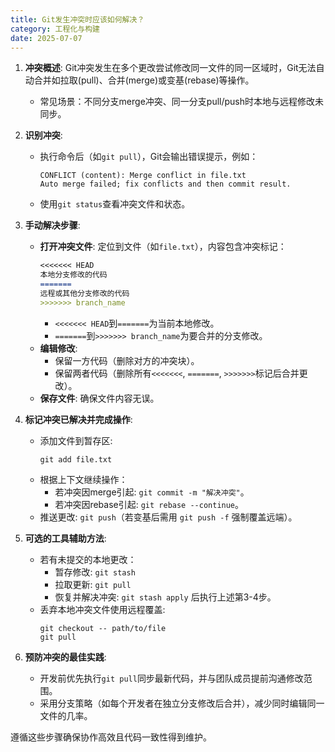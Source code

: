 ```yaml
---
title: Git发生冲突时应该如何解决？
category: 工程化与构建
date: 2025-07-07
---
```

1. **冲突概述**: Git冲突发生在多个更改尝试修改同一文件的同一区域时，Git无法自动合并如拉取(pull)、合并(merge)或变基(rebase)等操作。  
   - 常见场景：不同分支merge冲突、同一分支pull/push时本地与远程修改未同步。

2. **识别冲突**:  
   - 执行命令后（如`git pull`），Git会输出错误提示，例如：  
     ```shell  
     CONFLICT (content): Merge conflict in file.txt  
     Auto merge failed; fix conflicts and then commit result.  
     ```  
   - 使用`git status`查看冲突文件和状态。

3. **手动解决步骤**:  
   - **打开冲突文件**: 定位到文件（如`file.txt`），内容包含冲突标记：  
     ```markdown  
     <<<<<<< HEAD  
     本地分支修改的代码  
     =======  
     远程或其他分支修改的代码  
     >>>>>>> branch_name  
     ```  
     - `<<<<<<< HEAD`到`=======`为当前本地修改。  
     - `=======`到`>>>>>>> branch_name`为要合并的分支修改。  
   - **编辑修改**:  
     - 保留一方代码（删除对方的冲突块）。  
     - 保留两者代码（删除所有`<<<<<<<`, `=======`, `>>>>>>>`标记后合并更改）。  
   - **保存文件**: 确保文件内容无误。

4. **标记冲突已解决并完成操作**:  
   - 添加文件到暂存区:  
     ```shell  
     git add file.txt  
     ```  
   - 根据上下文继续操作：  
     - 若冲突因merge引起: `git commit -m "解决冲突"`。  
     - 若冲突因rebase引起: `git rebase --continue`。  
   - 推送更改: `git push`（若变基后需用 `git push -f` 强制覆盖远端）。

5. **可选的工具辅助方法**:  
   - 若有未提交的本地更改：  
     - 暂存修改: `git stash`  
     - 拉取更新: `git pull`  
     - 恢复并解决冲突: `git stash apply` 后执行上述第3-4步。  
   - 丢弃本地冲突文件使用远程覆盖:  
     ```shell  
     git checkout -- path/to/file  
     git pull  
     ```

6. **预防冲突的最佳实践**:  
   - 开发前优先执行`git pull`同步最新代码，并与团队成员提前沟通修改范围。  
   - 采用分支策略（如每个开发者在独立分支修改后合并），减少同时编辑同一文件的几率。  

遵循这些步骤确保协作高效且代码一致性得到维护。
